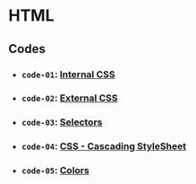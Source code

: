 # HTML

## Codes

- ### `code-01`: [Internal CSS](https://github.com/dev-paulaabro/dev-lectures/tree/main/lecture-02/code-01)
- ### `code-02`: [External CSS](https://github.com/dev-paulaabro/dev-lectures/tree/main/lecture-02/code-02)
- ### `code-03`: [Selectors](https://github.com/dev-paulaabro/dev-lectures/tree/main/lecture-02/code-03)
- ### `code-04`: [CSS - Cascading StyleSheet](https://github.com/dev-paulaabro/dev-lectures/tree/main/lecture-02/code-04)
- ### `code-05`: [Colors](https://github.com/dev-paulaabro/dev-lectures/tree/main/lecture-02/code-05)

